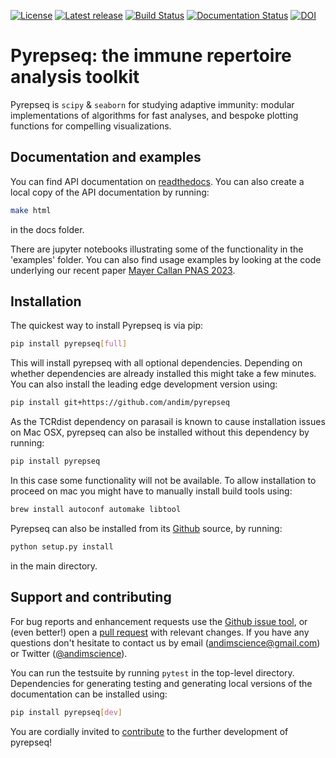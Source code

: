 [![License](https://img.shields.io/pypi/l/pyrepseq.svg)](https://github.com/andim/pyrepseq/blob/master/LICENSE)
[![Latest release](https://img.shields.io/pypi/v/pyrepseq.svg)](https://pypi.python.org/pypi/pyrepseq)
[![Build Status](https://app.travis-ci.com/andim/pyrepseq.svg?branch=main)](https://app.travis-ci.com/andim/pyrepseq)
[![Documentation Status](https://readthedocs.org/projects/pyrepseq/badge/?version=latest)](https://pyrepseq.readthedocs.io/en/latest/?badge=latest)
[![DOI](https://zenodo.org/badge/355959013.svg)](https://doi.org/10.5281/zenodo.14237373)



# Pyrepseq: the immune repertoire analysis toolkit

Pyrepseq is `scipy` & `seaborn` for studying adaptive immunity: modular implementations of algorithms for fast analyses, and bespoke plotting functions for compelling visualizations.

## Documentation and examples

You can find API documentation on [readthedocs](https://pyrepseq.readthedocs.io/en/latest/?badge=latest).
You can also create a local copy of the API documentation by running:

```bash
make html
```

in the docs folder.

There are jupyter notebooks illustrating some of the functionality in the 'examples' folder.
You can also find usage examples by looking at the code underlying our recent paper [Mayer Callan PNAS 2023](https://github.com/andim/paper_coincidences).

## Installation

The quickest way to install Pyrepseq is via pip:

```bash
pip install pyrepseq[full]
```

This will install pyrepseq with all optional dependencies. Depending on whether dependencies are already installed this might take a few minutes.
You can also install the leading edge development version using:

```bash
pip install git+https://github.com/andim/pyrepseq
```

As the TCRdist dependency on parasail is known to cause installation issues on Mac OSX, pyrepseq can also be installed without this dependency by running:

```bash
pip install pyrepseq
```

In this case some functionality will not be available.
To allow installation to proceed on mac you might have to manually install build tools using:

```bash
brew install autoconf automake libtool
```

Pyrepseq can also be installed from its [Github](https://github.com/andim/pyrepseq) source, by running:

```bash
python setup.py install
```

in the main directory.

## Support and contributing

For bug reports and enhancement requests use the [Github issue tool](http://github.com/andim/pyrepseq/issues/new), or (even better!) open a [pull request](http://github.com/andim/pyrepseq/pulls) with relevant changes.
If you have any questions don't hesitate to contact us by email (andimscience@gmail.com) or Twitter ([@andimscience](http://twitter.com/andimscience)).

You can run the testsuite by running `pytest` in the top-level directory.
Dependencies for generating testing and generating local versions of the documentation can be installed using:

```bash
pip install pyrepseq[dev]
```

You are cordially invited to [contribute](https://github.com/andim/pyrepseq/blob/master/CONTRIBUTING.md) to the further development of pyrepseq!

